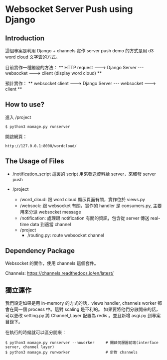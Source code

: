# Websocket Server Push using Django

## Introduction
這個專案是利用 Django + channels 實作 server push
demo 的方式是用 d3 word cloud 文字雲的方式。

目前實作一種觸發的方法：
** HTTP request ---> Django Server --- websocket ---> client (display word cloud) **

預計實作：
** websocket client ---> Django Server --- websocket ---> client **


## How to use?
進入 /project

` $ python3 manage.py runserver `

開啟網頁：

` http://127.0.0.1:8000/wordcloud/ `


## The Usage of Files
* /notification_script
這裏的 script 用來發送資料給 server，來觸發 server push

* /project
	* /word_cloud: 跟 word cloud 顯示頁面有關，實作位於 views.py
	* /websock: 跟 websocket 有關，實作的 handler 是 consumers.py, 主要用來分派 websocket message
	* /notification: 處理跟 notification 有關的資訊，包含從 server 傳送 real-time data 到適當 channel
	* /project
		* /routing.py: route websocket channel


## Dependency Package
Websocket 的實作，使用 channels 這個套件。

Channels: https://channels.readthedocs.io/en/latest/

## 獨立運作
我們設定如果是用 in-memory 的方式的話，views handler, channels worker 都會在同一個 process 中。這對 scaling 是不利的。
如果要將他們分散開來的話，可以更改 setting.py 將 Channel_Layer 配置為 redis 。並且新增 asgi.py 到專案目錄下。

在執行的時候就可以區分開來：
``` 
$ python3 manage.py runserver --noworker     # 開啟伺服器前端(interface server, channel layer)
$ python3 manage.py runworker                # 針對 channels
```
